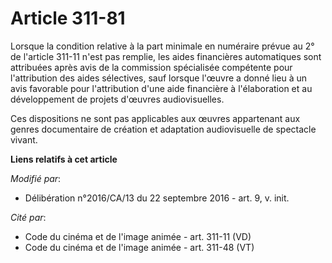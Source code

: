 # Article 311-81

Lorsque la condition relative à la part minimale en numéraire prévue au 2° de l'article 311-11 n'est pas remplie, les aides
financières automatiques sont attribuées après avis de la commission spécialisée compétente pour l'attribution des aides
sélectives, sauf lorsque l'œuvre a donné lieu à un avis favorable pour l'attribution d'une aide financière à l'élaboration et
au développement de projets d'œuvres audiovisuelles.

Ces dispositions ne sont pas applicables aux œuvres appartenant aux genres documentaire de création et adaptation
audiovisuelle de spectacle vivant.

**Liens relatifs à cet article**

_Modifié par_:

  - Délibération n°2016/CA/13 du 22 septembre 2016 - art. 9, v. init.

_Cité par_:

  - Code du cinéma et de l'image animée - art. 311-11 (VD)
  - Code du cinéma et de l'image animée - art. 311-48 (VT)
